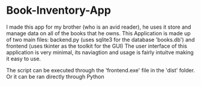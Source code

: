 # Book-Inventory-App
I made this app for my brother (who is an avid reader), he uses it store and manage data on all of the books that he owns.
This Application is made up of two main files: backend.py (uses sqlite3 for the database 'books.db') and frontend (uses tkinter as the toolkit for the GUI)
The user interface of this application is very minimal, its naviagtion and usage is fairly intuitve making it easy to use.

The script can be executed through the 'frontend.exe' file in the 'dist' folder. Or it can be ran directly through Python 

